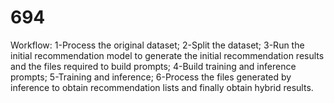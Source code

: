 # 694

Workflow:
1-Process the original dataset;
2-Split the dataset;
3-Run the initial recommendation model to generate the initial recommendation results and the files required to build prompts;
4-Build training and inference prompts;
5-Training and inference;
6-Process the files generated by inference to obtain recommendation lists and finally obtain hybrid results.

